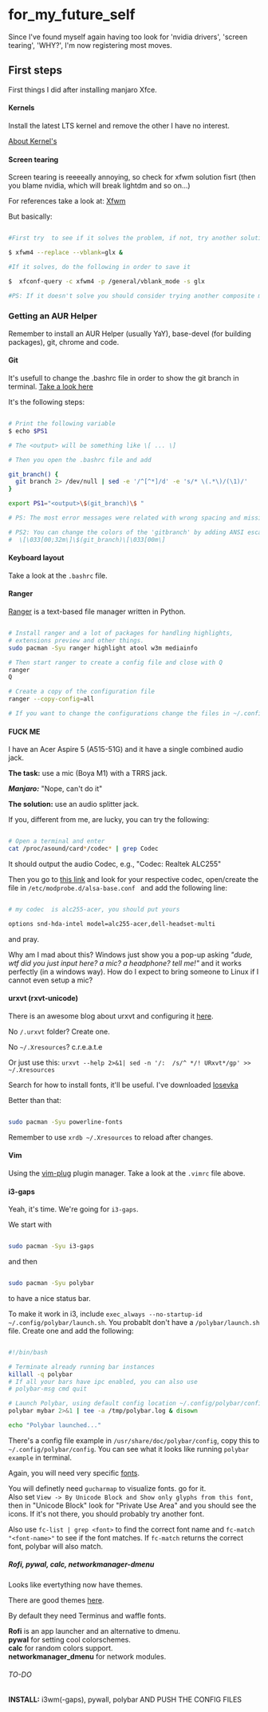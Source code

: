# for_my_future_self
Since I've found myself again having too look for 'nvidia drivers', 'screen tearing', 'WHY?', I'm now registering most moves.


## First steps

First things I did after installing manjaro Xfce.


#### Kernels

Install the latest LTS kernel and remove the other I have no interest.

[About Kernel's](wiki.manjaro.org/index.php/Manjaro_Kernels)

#### Screen tearing

Screen tearing is reeeeally annoying, so check for xfwm solution  fisrt (then you blame nvidia, which will break lightdm and so on...)

For references take a look at:
[Xfwm](wiki.archlinux.org/title/Xfwm)

But basically:

```bash

#First try  to see if it solves the problem, if not, try another solution (good luck!)

$ xfwm4 --replace --vblank=glx &

#If it solves, do the following in order to save it

$  xfconf-query -c xfwm4 -p /general/vblank_mode -s glx

#PS: If it doesn't solve you should consider trying another composite manager

```

### Getting an AUR Helper

Remember to install an AUR Helper  (usually YaY), base-devel (for building packages), git, chrome and code.

#### Git


It's usefull to change the .bashrc file in order to show the git branch in terminal.  [Take a look here](https://www.shellhacks.com/show-git-branch-terminal-command-prompt/https://www.shellhacks.com/show-git-branch-terminal-command-prompt/)

It's the following steps:

```bash

# Print the following variable
$ echo $PS1

# The <output> will be something like \[ ... \]

# Then you open the .bashrc file and add

git_branch() {
  git branch 2> /dev/null | sed -e '/^[^*]/d' -e 's/* \(.*\)/(\1)/'
}  

export PS1="<output>\$(git_branch)\$ "

# PS: The most error messages were related with wrong spacing and missing parenthesis

# PS2: You can change the colors of the 'gitbranch' by adding ANSI escape codes like
#  \[\033[00;32m\]\$(git_branch)\[\033[00m\]


```

#### Keyboard layout

Take a look at the `.bashrc` file.


#### Ranger

[Ranger](https://wiki.archlinux.org/title/ranger) is a text-based file manager written in Python.

```bash

# Install ranger and a lot of packages for handling highlights,
# extensions preview and other things.
sudo pacman -Syu ranger highlight atool w3m mediainfo

# Then start ranger to create a config file and close with Q
ranger
Q

# Create a copy of the configuration file
ranger --copy-config=all

# If you want to change the configurations change the files in ~/.config/ranger 

```


#### FUCK ME
I have an Acer Aspire 5 (A515-51G) and it have a single combined audio jack.

**The task:** use a mic (Boya M1) with a TRRS jack.

***Manjaro:*** "Nope, can't do it"

**The solution:** use an audio splitter jack. 

If you, different from me, are lucky, you can try the following:

```bash

# Open a terminal and enter
cat /proc/asound/card*/codec* | grep Codec

```

 
It should output the audio Codec, e.g., "Codec: Realtek ALC255"

Then you go  to [this link](https://www.kernel.org/doc/html/latest/sound/hd-audio/models.html) and look for your respective codec, open/create the file in `/etc/modprobe.d/alsa-base.conf ` and add the following line:

```bash

# my codec  is alc255-acer, you should put yours

options snd-hda-intel model=alc255-acer,dell-headset-multi


```

and pray.

Why am I mad about this? Windows just show you a pop-up asking *"dude, wtf did you just input here? a mic? a headphone? tell me!"* and it works perfectly (in a windows way). How do I expect to bring someone to Linux if I cannot even setup a mic? 

#### urxvt (rxvt-unicode)

There is an awesome blog about urxvt and configuring it [here](https://addy-dclxvi.github.io/post/configuring-urxvt/).

No `/.urxvt` folder? Create one.

No `~/.Xresources`? c.r.e.a.t.e

Or just use this: `urxvt --help 2>&1| sed -n '/:  /s/^ */! URxvt*/gp' >> ~/.Xresources `

Search for how to install fonts, it'll be useful. I've downloaded [Iosevka](https://typeof.net/Iosevka/)

Better than that:

```bash

sudo pacman -Syu powerline-fonts

```

Remember to use `xrdb ~/.Xresources` to reload after changes.


#### Vim

Using the [vim-plug](https://github.com/junegunn/vim-plug) plugin manager. Take a look at the `.vimrc` file above.


#### i3-gaps

Yeah, it's time. We're going for `i3-gaps`.

We start with

```bash

sudo pacman -Syu i3-gaps

```

and then

```bash

sudo pacman -Syu polybar

```

to have a nice status bar.


To make it work in i3, include `exec_always --no-startup-id ~/.config/polybar/launch.sh`. You probablt don't have a `/polybar/launch.sh` file. Create one and add the following:

```bash

#!/bin/bash

# Terminate already running bar instances
killall -q polybar
# If all your bars have ipc enabled, you can also use 
# polybar-msg cmd quit

# Launch Polybar, using default config location ~/.config/polybar/config
polybar mybar 2>&1 | tee -a /tmp/polybar.log & disown

echo "Polybar launched..."

```

There's a config file example in `/usr/share/doc/polybar/config`, copy this to `~/.config/polybar/config`. You can see what it looks like running `polybar example` in terminal.

Again, you will need very specific [fonts](https://github.com/polybar/polybar/wiki/Fonts).

You will definetly need `gucharmap` to visualize fonts. go for it.<br />
Also set `View -> By Unicode Block and Show only glyphs from this font`, then in "Unicode Block" look for "Private Use Area" and you should see the icons. If it's not there, you should probably try another font.

Also use `fc-list | grep <font>` to find the correct font name and `fc-match "<font-name>"` to see if the font matches. If `fc-match` returns the correct font, polybar will also match.

##### Rofi, pywal, calc, networkmanager-dmenu

Looks like evertything now have themes.

There are good themes [here](https://github.com/adi1090x/polybar-themes).

By default they need Terminus and waffle fonts.



**Rofi** is an app launcher and an alternative to dmenu. <br />
**pywal** for setting cool colorschemes. <br />
**calc** for random colors support. <br />
**networkmanager_dmenu** for network modules. 





###### TO-DO

**INSTALL:** i3wm(-gaps), pywall, polybar  AND PUSH THE CONFIG FILES
